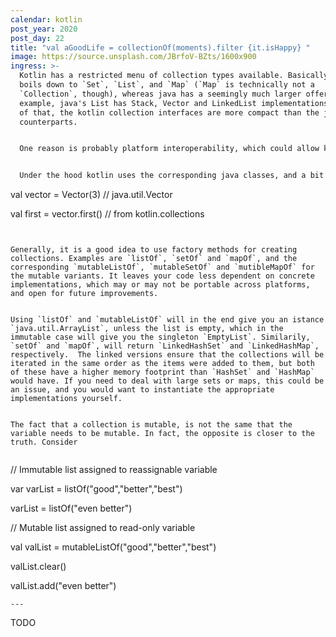 ```yaml
---
calendar: kotlin
post_year: 2020
post_day: 22
title: "val aGoodLife = collectionOf(moments).filter {it.isHappy} "
image: https://source.unsplash.com/JBrfoV-BZts/1600x900
ingress: >-
  Kotlin has a restricted menu of collection types available. Basically, it
  boils down to `Set`, `List`, and `Map` (`Map` is technically not a
  `Collection`, though), whereas java has a seemingly much larger offering. For
  example, java's List has Stack, Vector and LinkedList implementations. On top
  of that, the kotlin collection interfaces are more compact than the java
  counterparts.  


  One reason is probably platform interoperability, which could allow kotlin code more easily to be complied down to javascript, native mobile platforms, or the CLR. Another is that extension methods and properties allow kotlin to add a lot more features to the various collections without "polluting" the interface. Finally, the corresponding java interfaces are all mutable, while kotlin has explicit interfaces for mutable collections, like MutableList, MutableSet, and MutableMap. 


  Under the hood kotlin uses the corresponding java classes, and a bit of compiler magic to ensure that the types effectively implements the kotlin interfaces, known as *mapped types*. Runtime, however, there is no difference between the java and kotlin counterparts. There is a couple of big benefits with this approach: First, instead of implementing new collections natively in kotlin, the battletested implementations of java can be used. Second, interoperability between java and kotlin is ensured. And it means you can still use the`java.util.Vector` class, and get the extension goodies associated with the kotlin `Collection` and `List` interfaces.


  ```

  val vector = Vector<String>(3) // java.util.Vector

  val first = vector.first()     // from kotlin.collections

  ```


  Generally, it is a good idea to use factory methods for creating collections. Examples are `listOf`, `setOf` and `mapOf`, and the corresponding `mutableListOf`, `mutableSetOf` and `mutibleMapOf` for the mutable variants. It leaves your code less dependent on concrete implementations, which may or may not be portable across platforms, and open for future improvements. 


  Using `listOf` and `mutableListOf` will in the end give you an istance `java.util.ArrayList`, unless the list is empty, which in the immutable case will give you the singleton `EmptyList`. Similarily, `setOf` and `mapOf`, will return `LinkedHashSet` and `LinkedHashMap`, respectively.  The linked versions ensure that the collections will be iterated in the same order as the items were added to them, but both of these have a higher memory footprint than `HashSet` and `HashMap` would have. If you need to deal with large sets or maps, this could be an issue, and you would want to instantiate the appropriate implementations yourself. 


  The fact that a collection is mutable, is not the same that the variable needs to be mutable. In fact, the opposite is closer to the truth. Consider


  ```

  // Immutable list assigned to reassignable variable

  var varList = listOf("good","better","best")

  varList = listOf("even better")


  // Mutable list assigned to read-only variable

  val valList = mutableListOf("good","better","best")

  valList.clear()

  valList.add("even better")


  ```
---
```

TODO